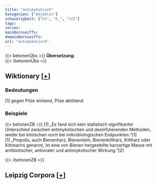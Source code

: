 ```yaml
---
title: "antimykotisch"
kategorien: ["Adjektiv"]
schwierigkeit: ["k1", "h_", "r22"]
tags:
series:
mainDornseiffs:
domainDornseiffs:
url: "antimykotisch"
---
```


{{< betonenÜbs >}}
**Übersetzung:**  
{{< /betonenÜbs >}}

## Wiktionary [[+](https://de.wiktionary.org/wiki/antimykotisch)]

### Bedeutungen
[1] gegen Pilze wirkend, Pilze abtötend  

### Beispiele
{{< betonenZB >}}
[1] „Es fand sich kein statistisch signifikanter Unterschied zwischen antimykotischen und desinfizierenden Methoden, weder bei klinischen noch bei mikrobiologischen Endpunkten.“[1]  
[1] „Propolis, auch Bienenharz, Bienenleim, Bienenkittharz, Kittharz oder Kittwachs genannt, ist eine von Bienen hergestellte harzartige Masse mit antibiotischer, antiviraler und antimykotischer Wirkung.“[2]  

{{< /betonenZB >}}

## Leipzig Corpora [[+](https://corpora.uni-leipzig.de/en/res?word=antimykotisch&corpusId=deu_newscrawl-public_2018)]

